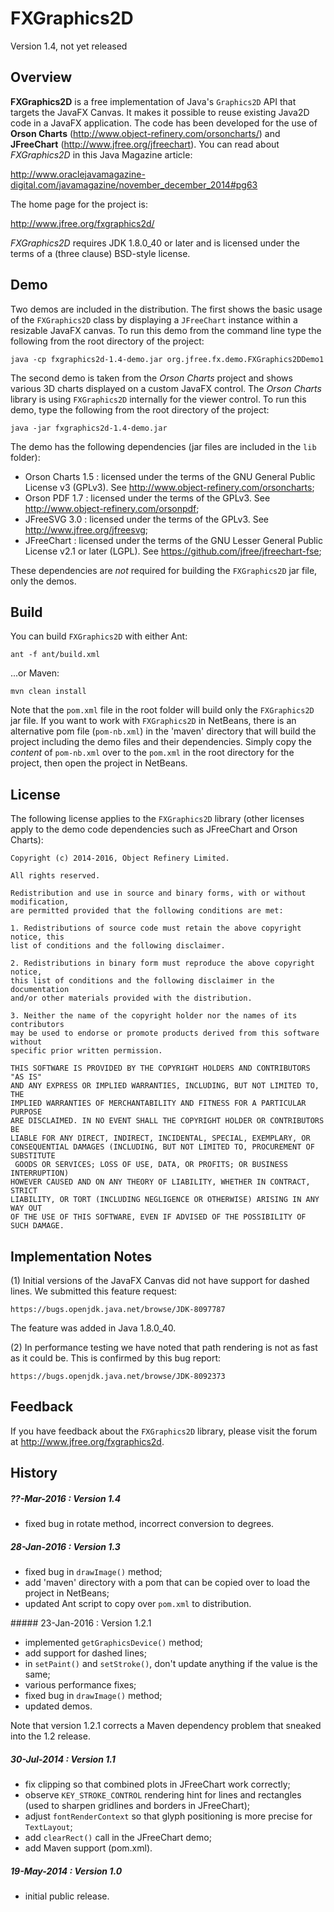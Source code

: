 FXGraphics2D
============

Version 1.4, not yet released

Overview
--------
**FXGraphics2D** is a free implementation of Java's `Graphics2D` API that targets the JavaFX Canvas.  It makes it possible to reuse existing Java2D code in a JavaFX application.  The code has been developed for the use of **Orson Charts** (http://www.object-refinery.com/orsoncharts/) and **JFreeChart** (http://www.jfree.org/jfreechart).  You can read about *FXGraphics2D* in this Java Magazine article:

http://www.oraclejavamagazine-digital.com/javamagazine/november_december_2014#pg63

The home page for the project is:

http://www.jfree.org/fxgraphics2d/

*FXGraphics2D* requires JDK 1.8.0_40 or later and is licensed under the terms of a (three clause) BSD-style license.


Demo
----
Two demos are included in the distribution.  The first shows the basic usage of the `FXGraphics2D` class by displaying a `JFreeChart` instance within a resizable JavaFX canvas.  To run this demo from the command line type the following from the root directory of the project:

    java -cp fxgraphics2d-1.4-demo.jar org.jfree.fx.demo.FXGraphics2DDemo1

The second demo is taken from the *Orson Charts* project and shows various 3D charts displayed on a custom JavaFX control.  The *Orson Charts* library is using `FXGraphics2D` internally for the viewer control.  To run this demo, type the following from the root directory of the project:

    java -jar fxgraphics2d-1.4-demo.jar

The demo has the following dependencies (jar files are included in the `lib` folder):
- Orson Charts 1.5 : licensed under the terms of the GNU General Public License v3 (GPLv3).  See http://www.object-refinery.com/orsoncharts;
- Orson PDF 1.7 : licensed under the terms of the GPLv3.  See http://www.object-refinery.com/orsonpdf;
- JFreeSVG 3.0 : licensed under the terms of the GPLv3.  See http://www.jfree.org/jfreesvg;
- JFreeChart : licensed under the terms of the GNU Lesser General Public License v2.1 or later (LGPL).  See https://github.com/jfree/jfreechart-fse;

These dependencies are *not* required for building the `FXGraphics2D` jar file, only the demos.

Build
-----
You can build `FXGraphics2D` with either Ant:

    ant -f ant/build.xml

...or Maven:

    mvn clean install

Note that the `pom.xml` file in the root folder will build only the `FXGraphics2D` jar file.  If you want to work with `FXGraphics2D` in NetBeans, there is an alternative pom file (`pom-nb.xml`) in the 'maven' directory that will build the project including the demo files and their dependencies.  Simply copy the *content* of `pom-nb.xml` over to the `pom.xml` in the root directory for the project, then open the project in NetBeans.


License
-------

The following license applies to the `FXGraphics2D` library (other licenses apply to the demo code dependencies such as JFreeChart and Orson Charts):

```
Copyright (c) 2014-2016, Object Refinery Limited.

All rights reserved.

Redistribution and use in source and binary forms, with or without modification, 
are permitted provided that the following conditions are met:

1. Redistributions of source code must retain the above copyright notice, this
list of conditions and the following disclaimer.

2. Redistributions in binary form must reproduce the above copyright notice, 
this list of conditions and the following disclaimer in the documentation 
and/or other materials provided with the distribution.

3. Neither the name of the copyright holder nor the names of its contributors 
may be used to endorse or promote products derived from this software without 
specific prior written permission.

THIS SOFTWARE IS PROVIDED BY THE COPYRIGHT HOLDERS AND CONTRIBUTORS "AS IS" 
AND ANY EXPRESS OR IMPLIED WARRANTIES, INCLUDING, BUT NOT LIMITED TO, THE 
IMPLIED WARRANTIES OF MERCHANTABILITY AND FITNESS FOR A PARTICULAR PURPOSE 
ARE DISCLAIMED. IN NO EVENT SHALL THE COPYRIGHT HOLDER OR CONTRIBUTORS BE 
LIABLE FOR ANY DIRECT, INDIRECT, INCIDENTAL, SPECIAL, EXEMPLARY, OR 
CONSEQUENTIAL DAMAGES (INCLUDING, BUT NOT LIMITED TO, PROCUREMENT OF SUBSTITUTE
 GOODS OR SERVICES; LOSS OF USE, DATA, OR PROFITS; OR BUSINESS INTERRUPTION) 
HOWEVER CAUSED AND ON ANY THEORY OF LIABILITY, WHETHER IN CONTRACT, STRICT 
LIABILITY, OR TORT (INCLUDING NEGLIGENCE OR OTHERWISE) ARISING IN ANY WAY OUT 
OF THE USE OF THIS SOFTWARE, EVEN IF ADVISED OF THE POSSIBILITY OF SUCH DAMAGE.
```

Implementation Notes
--------------------
(1) Initial versions of the JavaFX Canvas did not have support for dashed lines.  We submitted this feature request:

    https://bugs.openjdk.java.net/browse/JDK-8097787

The feature was added in Java 1.8.0_40.

(2) In performance testing we have noted that path rendering is not as fast as it could be.  This is confirmed by this bug report:

    https://bugs.openjdk.java.net/browse/JDK-8092373


Feedback
--------
If you have feedback about the `FXGraphics2D` library, please visit the forum at http://www.jfree.org/fxgraphics2d.


History
-------

##### ??-Mar-2016 : Version 1.4
- fixed bug in rotate method, incorrect conversion to degrees.

##### 28-Jan-2016 : Version 1.3
- fixed bug in `drawImage()` method;
- add 'maven' directory with a pom that can be copied over to load the project
  in NetBeans;
- updated Ant script to copy over `pom.xml` to distribution.

##### 23-Jan-2016 : Version 1.2.1 
- implemented `getGraphicsDevice()` method;
- add support for dashed lines;
- in `setPaint()` and `setStroke()`, don't update anything if the value is the same;
- various performance fixes;
- fixed bug in `drawImage()` method;
- updated demos.

Note that version 1.2.1 corrects a Maven dependency problem that sneaked into the 1.2 release.

##### 30-Jul-2014 : Version 1.1
- fix clipping so that combined plots in JFreeChart work correctly;
- observe `KEY_STROKE_CONTROL` rendering hint for lines and rectangles (used to 
  sharpen gridlines and borders in JFreeChart);
- adjust `fontRenderContext` so that glyph positioning is more precise for 
  `TextLayout`;
- add `clearRect()` call in the JFreeChart demo;
- add Maven support (pom.xml).

##### 19-May-2014 : Version 1.0
- initial public release.
